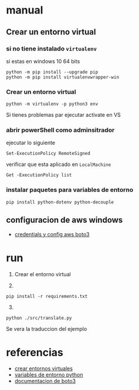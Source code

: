 # manual

## Crear un entorno virtual

### si no tiene instalado `virtualenv`
si estas en windows 10 64 bits
```
python -m pip install --upgrade pip
python -m pip install virtualenvwrapper-win
```

### Crear un entorno virtual

```
python -m virtualenv -p python3 env
```

Si tienes problemas par ejecutar activate en VS

### abrir powerShell como adminsitrador

ejecutar lo siguiente
```
Set-ExecutionPolicy RemoteSigned
```

verificar que esta aplicado en `LocalMachine`

```
Get -ExecutionPolicy list
```

### instalar paquetes para variables de entorno

```
pip install python-dotenv python-decouple 
```

## configuracion de aws windows
 

- [credentials y config aws boto3](https://www.youtube.com/watch?v=tW3HoYRnABs)

# run

1. Crear el entorno virtual

2. 
```
pip install -r requirements.txt
```

3. 
```
python ./src/translate.py
```

Se vera la traduccion del ejemplo




# referencias

- [crear entornos virtuales](https://www.youtube.com/watch?v=TNtrAvNNxTY)
- [variables de entorno python](https://www.youtube.com/watch?v=E0Ys_ntvshY)
- [documentacion de boto3](https://boto3.amazonaws.com/v1/documentation/api/latest/guide/credentials.html#:~:text=Boto3%20will%20check%20these%20environment%20variables%20for%20credentials%3A,only%20needed%20when%20you%20are%20using%20temporary%20credentials.)